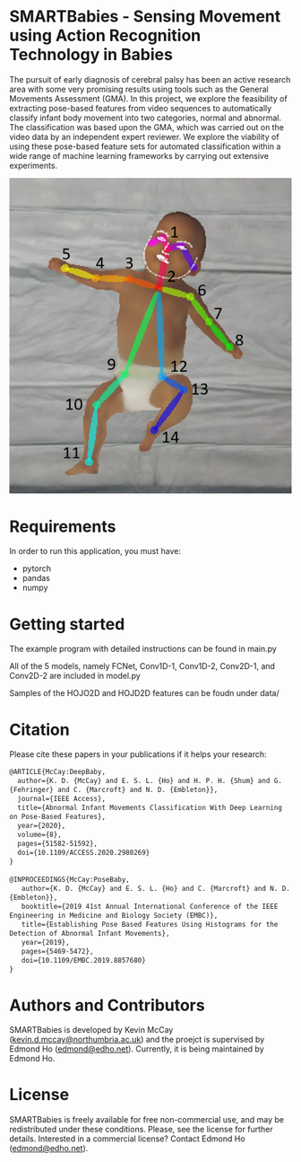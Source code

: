 # SMARTBabies - Sensing Movement using Action Recognition Technology in Babies
The pursuit of early diagnosis of cerebral palsy has been an active research area with some very promising results using tools such as the General Movements Assessment (GMA). In this project, we explore the feasibility of extracting pose-based features from video sequences to automatically classify infant body movement into two categories, normal and abnormal. The classification was based upon the GMA, which was carried out on the video data by an independent expert reviewer. We explore the viability of using these pose-based feature sets for automated classification within a wide range of machine learning frameworks by carrying out extensive experiments.

![baby_pose](Skeleton_RefNr.png)


# Requirements
In order to run this application, you must have:

* pytorch
* pandas
* numpy

# Getting started

The example program with detailed instructions can be found in main.py

All of the 5 models, namely FCNet, Conv1D-1, Conv1D-2, Conv2D-1, and Conv2D-2 are included in model.py

Samples of the HOJO2D and HOJD2D features can be foudn under data/

# Citation
Please cite these papers in your publications if it helps your research:

    @ARTICLE{McCay:DeepBaby,
      author={K. D. {McCay} and E. S. L. {Ho} and H. P. H. {Shum} and G. {Fehringer} and C. {Marcroft} and N. D. {Embleton}},
      journal={IEEE Access}, 
      title={Abnormal Infant Movements Classification With Deep Learning on Pose-Based Features}, 
      year={2020},
      volume={8},
      pages={51582-51592},
      doi={10.1109/ACCESS.2020.2980269}
    }
    
    @INPROCEEDINGS{McCay:PoseBaby,
       author={K. D. {McCay} and E. S. L. {Ho} and C. {Marcroft} and N. D. {Embleton}},
       booktitle={2019 41st Annual International Conference of the IEEE Engineering in Medicine and Biology Society (EMBC)},
       title={Establishing Pose Based Features Using Histograms for the Detection of Abnormal Infant Movements},
       year={2019},
       pages={5469-5472},
       doi={10.1109/EMBC.2019.8857680}
    }
         

# Authors and Contributors
SMARTBabies is developed by Kevin McCay (kevin.d.mccay@northumbria.ac.uk) and the proejct is supervised by Edmond Ho (edmond@edho.net). Currently, it is being maintained by Edmond Ho.

# License
SMARTBabies is freely available for free non-commercial use, and may be redistributed under these conditions. Please, see the license for further details. Interested in a commercial license? Contact Edmond Ho (edmond@edho.net).
